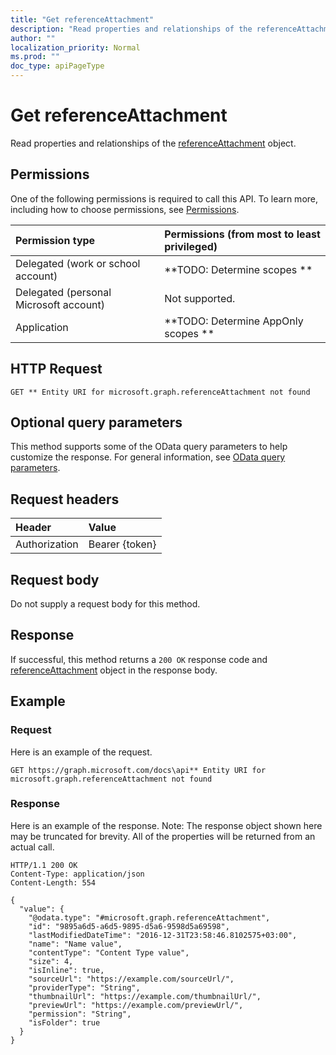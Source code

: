 ```yaml
---
title: "Get referenceAttachment"
description: "Read properties and relationships of the referenceAttachment object."
author: ""
localization_priority: Normal
ms.prod: ""
doc_type: apiPageType
---
```


# Get referenceAttachment

Read properties and relationships of the [referenceAttachment](../resources/referenceattachment.md) object.

## Permissions
One of the following permissions is required to call this API. To learn more, including how to choose permissions, see [Permissions](/concepts/permissions-reference.md).

|Permission type|Permissions (from most to least privileged)|
|:---|:---|
|Delegated (work or school account)|**TODO: Determine scopes **|
|Delegated (personal Microsoft account)|Not supported.|
|Application|**TODO: Determine AppOnly scopes **|

## HTTP Request
<!-- {
  "blockType": "ignored"
}
-->
``` http
GET ** Entity URI for microsoft.graph.referenceAttachment not found
```

## Optional query parameters
This method supports some of the OData query parameters to help customize the response. For general information, see [OData query parameters](/graph/query-parameters).

## Request headers
|Header|Value|
|:---|:---|
|Authorization|Bearer {token}|

## Request body
Do not supply a request body for this method.

## Response
If successful, this method returns a `200 OK` response code and [referenceAttachment](../resources/referenceattachment.md) object in the response body.

## Example

### Request
Here is an example of the request.
<!-- {
  "blockType": "request",
  "name": "get_referenceattachment"
}
-->
``` http
GET https://graph.microsoft.com/docs\api** Entity URI for microsoft.graph.referenceAttachment not found
```

### Response
Here is an example of the response. Note: The response object shown here may be truncated for brevity. All of the properties will be returned from an actual call.
<!-- {
  "blockType": "response",
  "truncated": true,
  "@odata.type": "microsoft.graph.referenceAttachment"
}
-->
``` http
HTTP/1.1 200 OK
Content-Type: application/json
Content-Length: 554

{
  "value": {
    "@odata.type": "#microsoft.graph.referenceAttachment",
    "id": "9895a6d5-a6d5-9895-d5a6-9598d5a69598",
    "lastModifiedDateTime": "2016-12-31T23:58:46.8102575+03:00",
    "name": "Name value",
    "contentType": "Content Type value",
    "size": 4,
    "isInline": true,
    "sourceUrl": "https://example.com/sourceUrl/",
    "providerType": "String",
    "thumbnailUrl": "https://example.com/thumbnailUrl/",
    "previewUrl": "https://example.com/previewUrl/",
    "permission": "String",
    "isFolder": true
  }
}
```

